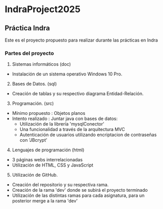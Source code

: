 # IndraProject2025
## Práctica Indra
Este es el proyecto propuesto para realizar durante las prácticas en Indra

### Partes del proyecto 
1. Sistemas informáticos (doc)
  - Instalación de un sistema operativo Windows 10 Pro.
2. Bases de Datos. (sql)
  - Creación de tablas y su respectivo diagrama Entidad-Relación.
3. Programación. (src)
  - Mínimo propuesto : Objetos planos
  - Intento realizado : Juntar java con bases de datos:
    - Utilización de la librería 'mysqlConector'
    - Una funcionalidad a través de la arquitectura MVC
    - Autenticación de usuarios utilizando encriptacion de contraseñas con 'JBcrypt'
4. Lenguajes de programación (html)
  - 3 páginas webs interrelacionadas
  - Utilización de HTML, CSS y JavaScript
5. Utilización de GitHub.
  - Creación del repositorio y su respectiva rama.
  - Creación de la rama 'dev' donde se subirá el proyecto terminado
  - Utilización de las distintas ramas para cada asignatura, para un posterior merge a la rama 'dev'
